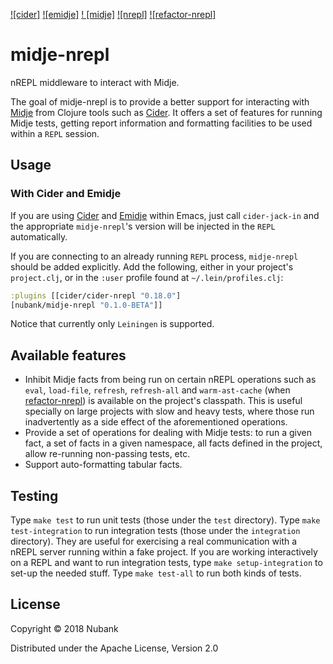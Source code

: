 [![cider]](https://github.com/clojure-emacs/cider)
[![emidje]](https://github.com/nubank/emidje) [!
[midje]](https://github.com/marick/Midje)
[![nrepl]](https://github.com/nrepl/nrepl)
[![refactor-nrepl]](https://github.com/clojure-emacs/refactor-nrepl)

# midje-nrepl

nREPL middleware to interact with Midje.

The goal of midje-nrepl is to provide a better support for interacting with
[Midje](midje) from Clojure tools such as [Cider](cider). It offers a set of
features for running Midje tests, getting report information and formatting
facilities to be used within a `REPL` session.

## Usage

### With Cider and Emidje

If you are using [Cider](cider) and [Emidje](emidje) within Emacs, just call
`cider-jack-in` and the appropriate `midje-nrepl`'s version will be injected in
the `REPL` automatically.

If you are connecting to an already running `REPL` process, `midje-nrepl` should
be added explicitly. Add the following, either in your project's `project.clj`,
or in the `:user` profile found at `~/.lein/profiles.clj`:

```clojure
:plugins [[cider/cider-nrepl "0.18.0"]
[nubank/midje-nrepl "0.1.0-BETA"]]
```

Notice that currently only `Leiningen` is supported.

## Available features

* Inhibit Midje facts from being run on certain nREPL operations such as `eval`,
  `load-file`, `refresh`, `refresh-all` and `warm-ast-cache` (when
  [refactor-nrepl](refactor-nrepl)) is available on the project's
  classpath. This is useful specially on large projects with slow and heavy
  tests, where those run inadvertently as a side effect of the aforementioned
  operations.
* Provide a set of operations for dealing with Midje tests: to run a given fact,
  a set of facts in a given namespace, all facts defined in the project, allow
  re-running non-passing tests, etc.
* Support auto-formatting tabular facts.

## Testing

Type `make test` to run unit tests (those under the `test` directory). Type
`make test-integration` to run integration tests (those under the `integration`
directory). They are useful for exercising a real communication with a nREPL
server running within a fake project. If you are working interactively on a REPL
and want to run integration tests, type `make setup-integration` to set-up the
needed stuff. Type `make test-all` to run both kinds of tests.

## License
Copyright © 2018 Nubank

Distributed under the Apache License, Version 2.0
